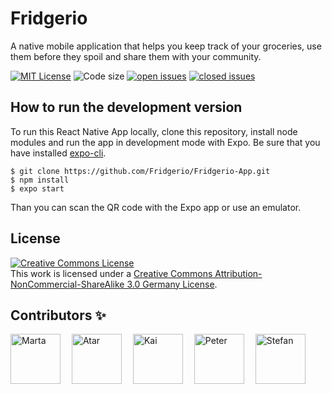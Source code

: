# Fridgerio

A native mobile application that helps you keep track of your groceries, use them before they spoil and share them with your community.

[![MIT License](https://img.shields.io/github/license/Fridgerio/Fridgerio-App.svg)](https://github.com/Fridgerio/Fridgerio-App/blob/master/LICENSE)
![Code size](https://img.shields.io/github/languages/code-size/Fridgerio/Fridgerio-App.svg)
[![open issues](https://img.shields.io/github/issues/Fridgerio/Fridgerio-App.svg)](https://github.com/Fridgerio/Fridgerio-App/issues?q=is%3Aopen+is%3Aissue)
[![closed issues](https://img.shields.io/github/issues-closed/Fridgerio/Fridgerio-App.svg)](https://github.com/Fridgerio/Fridgerio-App/issues?q=is%3Aissue+is%3Aclosed)

## How to run the development version

To run this React Native App locally, clone this repository, install node modules and run the app in development mode with Expo. Be sure that you have installed [expo-cli](https://docs.expo.io/get-started/installation/).

```
$ git clone https://github.com/Fridgerio/Fridgerio-App.git
$ npm install
$ expo start
```

Than you can scan the QR code with the Expo app or use an emulator.

## License

<a rel="license" href="http://creativecommons.org/licenses/by-nc-sa/3.0/de/"><img alt="Creative Commons License" style="border-width:0" src="https://i.creativecommons.org/l/by-nc-sa/3.0/de/88x31.png" /></a><br />This work is licensed under a <a rel="license" href="http://creativecommons.org/licenses/by-nc-sa/3.0/de/">Creative Commons Attribution-NonCommercial-ShareAlike 3.0 Germany License</a>.

## Contributors ✨

<a href="https://github.com/M4r28"><img src="https://avatars3.githubusercontent.com/u/42832260?s=400&v=4" title="Marta" width="80" height="80"></a>&emsp;
<a href="https://github.com/AtarDavid"><img src="https://avatars2.githubusercontent.com/u/44057655?s=460&v=4" title="Atar" width="80" height="80"></a>&emsp;
<a href="https://github.com/kgrhartlage"><img src="https://avatars0.githubusercontent.com/u/42832087?s=460&v=4" title="Kai" width="80" height="80"></a>&emsp;
<a href="https://github.com/peter-stuhlmann"><img src="https://avatars3.githubusercontent.com/u/42657842?s=400&v=4" title="Peter" width="80" height="80"></a>&emsp;
<a href="https://github.com/sklinkusch"><img src="https://avatars1.githubusercontent.com/u/42465490?s=460&v=4" title="Stefan" width="80" height="80"></a>
